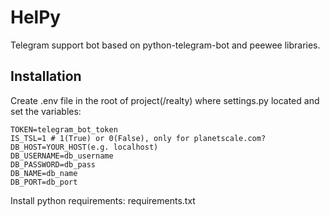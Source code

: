 # HelPy

Telegram support bot based on python-telegram-bot and peewee libraries.

## Installation

Create .env file in the root of project(/realty) where settings.py located and set the variables:

```properties
TOKEN=telegram_bot_token
IS_TSL=1 # 1(True) or 0(False), only for planetscale.com?
DB_HOST=YOUR_HOST(e.g. localhost)
DB_USERNAME=db_username
DB_PASSWORD=db_pass
DB_NAME=db_name
DB_PORT=db_port
```

Install python requirements:
requirements.txt